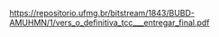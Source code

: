 https://repositorio.ufmg.br/bitstream/1843/BUBD-AMUHMN/1/vers_o_definitiva_tcc___entregar_final.pdf
